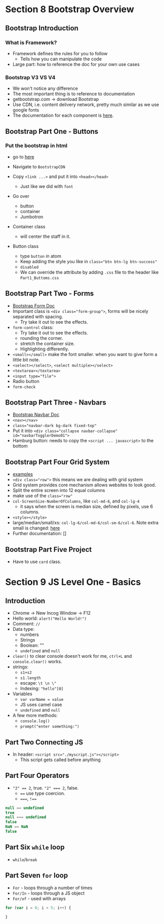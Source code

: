 
# Section 8 Bootstrap Overview

## Bootstrap Introduction

### What is Framework?

* Framework defines the rules for you to follow
    * Tells how you can manipulate the code
* Large part: how to reference the doc for your own use cases

### Bootstrap V3 VS V4

* We won't notice any difference
* The most important thing is to reference to documentation
* getbootstrap.com -> download Bootstrap
* Use CDN, i.e. content delivery network, pretty much similar as we use google fonts
* The documentation for each component is [here](https://getbootstrap.com/docs/4.4/components/alerts/).

## Bootstrap Part One - Buttons

### Put the bootstrap in html

* go to [here](https://getbootstrap.com/docs/4.4/getting-started/download/)
* Navigate to `BootstrapCDN`
* Copy `<link ...>` and  put it into `<head></head>`
    * Just like we did with `font`


* Go over
    * button
    * container
    * Jumbotron
* Container class
    * will center the staff in it.
* Button class
    * type `button` in atom
    * Keep adding the style you like in `class="btn btn-lg btn-success"`
    * `disabled`
    * We can override the attribute by adding `.css` file to the header
      like `Part1_Buttoms.css`

## Bootstrap Part Two - Forms

* [Bootstrap Form Doc](https://getbootstrap.com/docs/4.4/components/forms/)
* Important class is `<div class="form-group">`, forms will be nicely separated
  with spacing.
    * Try take it out to see the effects.
* `form-control` class:
  * Try take it out to see the effects.
  * rounding the corner.
  * stretch the container size.
  * Highlighting differently.
* `<small></small>` make the font smaller. when you want to give form a little
  bit note.
* `<select></select>`, `<select multiple></select>`
* `<textarea></textarea>`
* `<input type="file">`
* Radio button
* `form-check`

## Bootstrap Part Three - Navbars

* [Bootstrap Navbar Doc](https://getbootstrap.com/docs/4.4/components/navbar/)
* `<nav></nav>`
* `class="navbar-dark bg-dark fixed-top"`
* Put it into `<div class="collapse navbar-collapse" id="navbarTogglerDemo01">`
* Hamburg button: needs to copy the `<script ... javascript>` to the bottom

## Bootstrap Part Four Grid System

* [examples](https://getbootstrap.com/docs/4.4/examples/grid/)
* `<div class="row">` this means we are dealing with grid system
* Grid system provides core mechanism allows websites to look good.
* Split the entire screen into 12 equal columns
* make use of the `class="row"`
* `col-ScreenSize-NumberOfColumns`, like `col-md-6`, and `col-lg-4`
    * it says when the screen is median size, defined by pixels, use 6 columns.
* `<style></style>`
* large/median/small/xs: `col-lg-6/col-md-6/col-sm-6/col-6`. Note extra small
  is changed: [here](https://getbootstrap.com/docs/4.4/migration/#grid-system)
* Further documentation: []

## Bootstrap Part Five Project

* Have to use `card` class.

# Section 9 JS Level One - Basics

## Introduction

* Chrome -> New Incog Window -> F12
* Hello world: `alert("Hello World!")`
* Comment: `//`
* Data type:
    * numbers
    * Strings
    * Boolean: ""
    * `undefined` and `null`
* `clear()` to clear console doesn't work for me, `ctrl+L` and `console.clear()`
  works.
* strings:
    * `s1+s2`
    * `s1.length`
    * escape: `\t \n \"`
    * Indexing: `"hello"[0]`
* Variables
    * `var varName = value`
    * JS uses camel case
    * `undefined` and `null`
* A few more methods:
    * `console.log()`
    * `prompt("enter something:")`

## Part Two Connecting JS

* In header: `<script src="./myscript.js"></script>`
    * This script gets called before anything

## Part Four Operators

* `"2" == 2`, true. `"2" === 2`, false.
    * `==` use type coercion.
    * `===`, `!==`

```javascript
null == undefined
true
null === undefined
false
NaN == NaN
false
```

## Part Six `while` loop

* `while`/`break`

## Part Seven `for` loop

* `For` - loops through a number of times
* `For/In` - loops through a JS object
* `For/of` - used with arrays

```javascript
for (var i = 0; i < 5; i++) {
  
}
```
